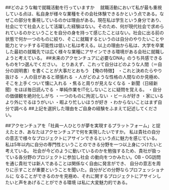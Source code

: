##どのような軸で就職活動を行っていますか　
就職活動において私が最も重視している点は、私自身が様々な業種をその会社体験できるかという点である。なぜこの部分を重視しているのかは理由がある。現在私は学生という身分であり、社会にでて社会人として活躍した経験はない。そのため、何が現代社会で求められているのかということを自分の身を持って感じたことはない。社会に出る前の状態で何か一つのものに絞り、そこに就職するというのは自分のやりたいことや能力とマッチする可能性は低いと私は考える。以上の理由から私は、大学を卒業した最初の就職先では広く様々な業種にアサインできる環境がある会社に就職しようと考えている。
##未来のアクセンチュアに必要なDNA」のうち共感できるものを1つ選んでください。
とりあえず、これって自分はどのような人間（＝自分の説明書）を書くことが大事だとおもう
【俺の特徴】
・これと決めたらやり抜ける
・人の目があると頑張れる
・人がどのような性格の人間なのか見極め、そこを上手くついて懐に入れる
・焦ると周りが見えなくなる
・新聞（日経新聞）をほぼ毎日読んでる
・単純作業をIT化しないことに疑問を覚える。
・自分の価値観を絶対化しがち
・一つのものに拘泥しない
・ビールが好き
・家にいるより外にでるほうがいい
・暇より忙しいほうが好き
・わからないことはまず自分で調べる
##上記を選択した理由をご自身の経験をふまえて記述してください。

##アクセンチュアを「社員一人ひとりが夢を実現するプラットフォーム」と捉えたとき、あなたはアクセンチュアで何を実現したいですか。
私は貴社の自分の意志で様々なプロジェクトにアサインできるという点に魅力を感じている。
私は5年以内に自分の専門性ということのできる分野を一つ以上身につけたいと考えている。
社会が今どのように動いているのかを勉強するため、貴社が扱っている各分野のプロジェクトに参加し社会
の動向をつかみたい。OB・OG訪問を通じ貴社では新人であることは関係なく自由に発言ができ、
自分の意志を周りに示すことが重要ということを聞いた。自分がどの分野ならプロフェッショナルに
なることができるのかを見極め、それに関するプロジェクトにアサインしたいと声をあげることができる環境
は私に大変魅力的である。
